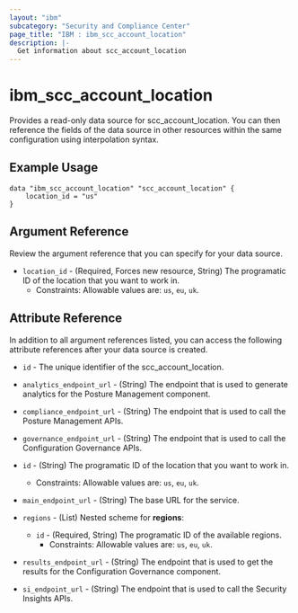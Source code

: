 ```yaml
---
layout: "ibm"
subcategory: "Security and Compliance Center"
page_title: "IBM : ibm_scc_account_location"
description: |-
  Get information about scc_account_location
---
```


# ibm_scc_account_location

Provides a read-only data source for scc_account_location. You can then reference the fields of the data source in other resources within the same configuration using interpolation syntax.

## Example Usage

```hcl
data "ibm_scc_account_location" "scc_account_location" {
	location_id = "us"
}
```

## Argument Reference

Review the argument reference that you can specify for your data source.

* `location_id` - (Required, Forces new resource, String) The programatic ID of the location that you want to work in.
  * Constraints: Allowable values are: `us`, `eu`, `uk`.

## Attribute Reference

In addition to all argument references listed, you can access the following attribute references after your data source is created.

* `id` - The unique identifier of the scc_account_location.

* `analytics_endpoint_url` - (String) The endpoint that is used to generate analytics for the Posture Management component.

* `compliance_endpoint_url` - (String) The endpoint that is used to call the Posture Management APIs.

* `governance_endpoint_url` - (String) The endpoint that is used to call the Configuration Governance APIs.

* `id` - (String) The programatic ID of the location that you want to work in.
  * Constraints: Allowable values are: `us`, `eu`, `uk`.

* `main_endpoint_url` - (String) The base URL for the service.

* `regions` - (List)
Nested scheme for **regions**:
	* `id` - (Required, String) The programatic ID of the available regions.
	  * Constraints: Allowable values are: `us`, `eu`, `uk`.

* `results_endpoint_url` - (String) The endpoint that is used to get the results for the Configuration Governance component.

* `si_endpoint_url` - (String) The endpoint that is used to call the Security Insights APIs.

